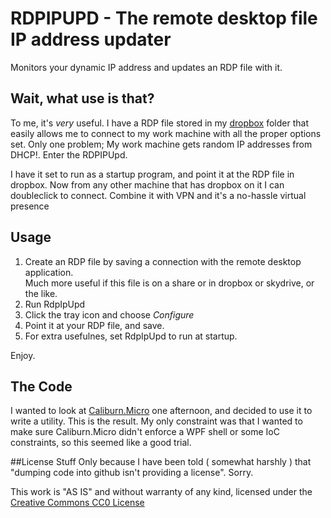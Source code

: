 RDPIPUPD - The remote desktop file IP address updater
=====================================================

Monitors your dynamic IP address and updates an RDP file with it.


Wait, what use is that?
-----------------------

To me, it's *very* useful.  I have a RDP file stored in my [dropbox](http://dropbox.com) folder that 
easily allows me to connect to my work machine with all the proper options set.   Only one problem; My work 
machine gets random IP addresses from DHCP!.   Enter the RDPIPUpd.

I have it set to run as a startup program, and point it at the RDP file in dropbox.  Now from any other machine
that has dropbox on it I can doubleclick to connect.  Combine it with VPN and it's a no-hassle virtual presence


Usage
-----

1. Create an RDP file by saving a connection with the remote desktop application.  
   Much more useful if this file is on a share or in dropbox or skydrive, or the like.
2. Run RdpIpUpd
3. Click the tray icon and choose _Configure_
4. Point it at your RDP file, and save.
5. For extra usefulnes, set RdpIpUpd to run at startup.

Enjoy.


The Code
--------

I wanted to look at [Caliburn.Micro](http://caliburnmicro.codeplex.com/) one afternoon, and decided to use it to write a utility.  This is the result.  My only constraint was that I wanted to make sure Caliburn.Micro didn't enforce a WPF shell or some IoC constraints, so this seemed like a good trial.


##License Stuff
Only because I have been told ( somewhat harshly ) that "dumping code into github isn't providing a license".  Sorry.  

This work is "AS IS" and without warranty of any kind, licensed under the [Creative Commons CC0 License](http://creativecommons.org/publicdomain/zero/1.0/)
